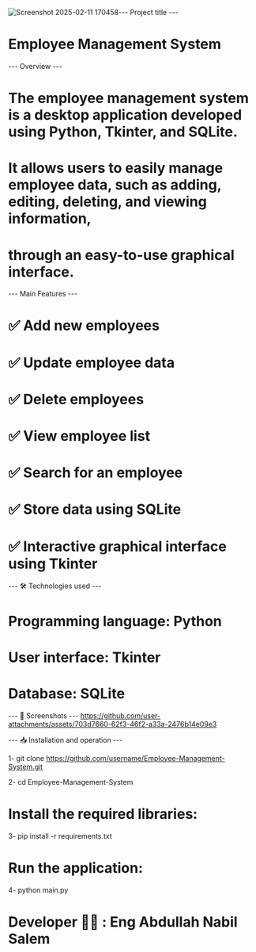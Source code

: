 ![Screenshot 2025-02-11 170458](https://github.com/user-attachments/assets/63b4d913-5545-4d0f-b6c5-65b1498410d0)--- Project title ---
# Employee Management System
--- Overview ---
# The employee management system is a desktop application developed using Python, Tkinter, and SQLite. 
# It allows users to easily manage employee data, such as adding, editing, deleting, and viewing information, 
# through an easy-to-use graphical interface.

--- Main Features ---
# ✅ Add new employees
# ✅ Update employee data
# ✅ Delete employees
# ✅ View employee list
# ✅ Search for an employee
# ✅ Store data using SQLite
# ✅ Interactive graphical interface using Tkinter

--- 🛠️ Technologies used ---
# Programming language: Python
# User interface: Tkinter
# Database: SQLite

--- 📸 Screenshots ---
https://github.com/user-attachments/assets/703d7660-62f3-46f2-a33a-2476b14e09e3

--- 📥 Installation and operation ---

1- git clone https://github.com/username/Employee-Management-System.git

2- cd Employee-Management-System

# Install the required libraries:
3- pip install -r requirements.txt

# Run the application:
4- python main.py

# Developer 👨‍💻 : Eng Abdullah Nabil Salem

